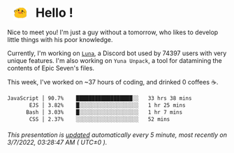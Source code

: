 <h1>   <img src="./spoink.gif" style="vertical-align:middle;" width="30px">   Hello ! </h1>

Nice to meet you! I'm just a guy without a tomorrow, who likes to develop little things with his poor knowledge.

Currently, I'm working on <a href='https://github.com/Asgarrrr/Luna'>`Luna`</a>, a Discord bot used by 74397 users with very unique features. I'm also working on `Yuna Unpack`, a tool for datamining the contents of Epic Seven's files.

This week, I've worked on ~37 hours of coding, and drinked 0 coffees ☕.

```
JavaScript │ 90.7%    ██████████████████░░   33 hrs 38 mins
       EJS │ 3.82%    █░░░░░░░░░░░░░░░░░░░   1 hr 25 mins
      Bash │ 3.03%    █░░░░░░░░░░░░░░░░░░░   1 hr 7 mins
       CSS │ 2.37%    ░░░░░░░░░░░░░░░░░░░░   52 mins
```

###### This presentation is [updated](https://github.com/Asgarrrr) automatically every 5 minute, most recently on 3/7/2022, 03:28:47 AM ( UTC±0 ).